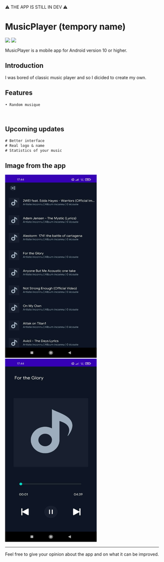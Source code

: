 

⚠️ THE APP IS STILL IN DEV ⚠️
# MusicPlayer (tempory name)
<img src="https://img.shields.io/badge/Java-Gradle-brightgreen.svg?style=plastic"> <img src="https://img.shields.io/badge/Android 29-Q-brightgreen.svg?style=plastic">


MusicPlayer is a mobile app for Android version 10 or higher.


## Introduction
I was bored of classic music player and so I dicided to create my own.


## Features

    • Random musique

</br>

## Upcoming updates

    # Better interface
    # Real logo & name
    # Statistics of your music


## Image from the app

<img src="https://raw.githubusercontent.com/YuToutCourt/PlayMusic/main/image%20for%20github/screen_music_choice.jpg?token=GHSAT0AAAAAABYJRDSY7RTVAGWOS45KQJV4YZZWSZA" height="600" width="300"> &nbsp; &nbsp; &nbsp; &nbsp;&nbsp; &nbsp; &nbsp; &nbsp;&nbsp; &nbsp; &nbsp; &nbsp;&nbsp; &nbsp; &nbsp; &nbsp;&nbsp; &nbsp; &nbsp; &nbsp; <img src="https://raw.githubusercontent.com/YuToutCourt/PlayMusic/main/image%20for%20github/screen_current_music.jpg?token=GHSAT0AAAAAABYJRDSZU7HBPXPD2YPQ6C4UYZZWSPA" height="600" width="300" >

----

Feel free to give your opinion about the app and on what it can be improved. 
<br>
